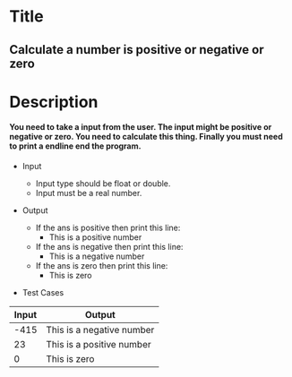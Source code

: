 # Title
## Calculate a number is positive or negative or zero

# Description
####  You need to take a input from the user. The input might be positive or negative or zero. You need to calculate this thing. Finally you must need to print a endline end the program.

- Input
	- Input type should be float or double.
	- Input must be a real number.

- Output
	- If the ans is positive then print this line:
        - This is a positive number
	- If the ans is negative then print this line:
        - This is a negative number
	- If the ans is zero then print this line:
        - This is zero
	
- Test Cases 

|  Input |    Output     |
| ------ | ------------- |
|  -415   | This is a negative number  |
|  23   | This is a positive number  |
|  0   | This is zero  |
